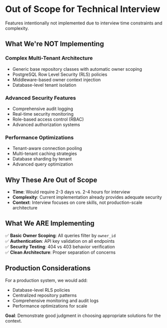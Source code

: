 # Out of Scope for Technical Interview

Features intentionally not implemented due to interview time constraints and complexity.

## What We're NOT Implementing

### Complex Multi-Tenant Architecture
- Generic base repository classes with automatic owner scoping
- PostgreSQL Row Level Security (RLS) policies
- Middleware-based owner context injection
- Database-level tenant isolation

### Advanced Security Features
- Comprehensive audit logging
- Real-time security monitoring
- Role-based access control (RBAC)
- Advanced authorization systems

### Performance Optimizations
- Tenant-aware connection pooling
- Multi-tenant caching strategies
- Database sharding by tenant
- Advanced query optimization

## Why These Are Out of Scope

- **Time**: Would require 2-3 days vs. 2-4 hours for interview
- **Complexity**: Current implementation already provides adequate security
- **Context**: Interview focuses on core skills, not production-scale architecture

## What We ARE Implementing

✅ **Basic Owner Scoping**: All queries filter by `owner_id`  
✅ **Authentication**: API key validation on all endpoints  
✅ **Security Testing**: 404 vs 403 behavior verification  
✅ **Clean Architecture**: Proper separation of concerns  

## Production Considerations

For a production system, we would add:
- Database-level RLS policies
- Centralized repository patterns
- Comprehensive monitoring and audit logs
- Performance optimizations for scale

**Goal**: Demonstrate good judgment in choosing appropriate solutions for the context.
